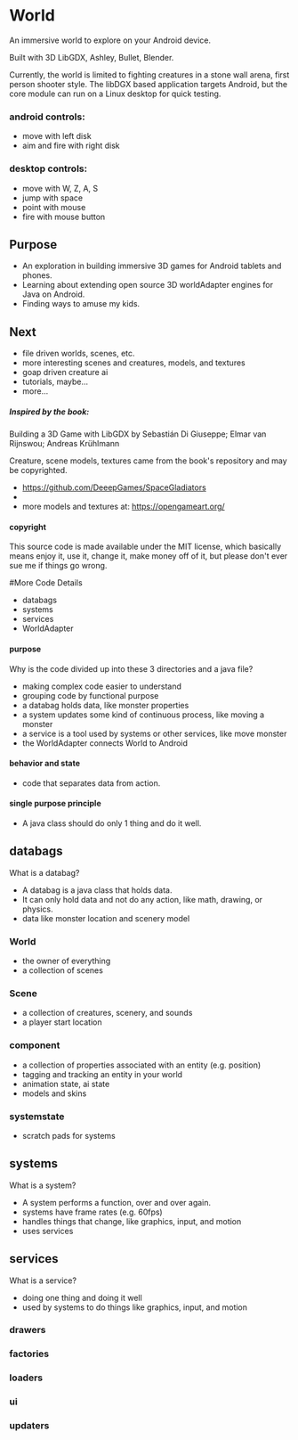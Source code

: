 # World
An immersive world to explore on your Android device.

Built with 3D LibGDX, Ashley, Bullet, Blender.


Currently, the world is limited to fighting creatures in a stone wall arena, first person shooter style.
The libDGX based application targets Android, but the core module can run on a Linux desktop for quick testing.    

### android controls:
 * move with left disk
 * aim and fire with right disk

### desktop controls:
 * move with W, Z, A, S
 * jump with space
 * point with mouse
 * fire with mouse button

## Purpose
* An exploration in building immersive 3D games for Android tablets and phones.
* Learning about extending open source 3D worldAdapter engines for Java on Android.
* Finding ways to amuse my kids.

## Next
* file driven worlds, scenes, etc.
* more interesting scenes and creatures, models, and textures
* goap driven creature ai
* tutorials, maybe...
* more...


##### Inspired by the book:
Building a 3D Game with LibGDX
by Sebastián Di Giuseppe; Elmar van Rijnswou; Andreas Krühlmann

Creature, scene models, textures came from the book's repository and may be copyrighted.
* https://github.com/DeeepGames/SpaceGladiators
*
* more models and textures at: https://opengameart.org/

#### copyright
This source code is made available under the MIT license, which basically means enjoy it, use it, change it, make money off of it, but please don't ever sue me if things go wrong.


#More Code Details
* databags
* systems
* services
* WorldAdapter

#### purpose
Why is the code divided up into these 3 directories and a java file?
* making complex code easier to understand
* grouping code by functional purpose
* a databag holds data, like monster properties
* a system updates some kind of continuous process, like moving a monster
* a service is a tool used by systems or other services, like move monster
* the WorldAdapter connects World to Android

#### behavior and state
* code that separates data from action.  

#### single purpose principle
* A java class should do only 1 thing and do it well.

## databags
What is a databag?
* A databag is a java class that holds data.  
* It can only hold data and not do any action, like math, drawing, or physics.
* data like monster location and scenery model

### World
* the owner of everything
* a collection of scenes

### Scene
* a collection of creatures, scenery, and sounds
* a player start location

### component
* a collection of properties associated with an entity (e.g. position)
* tagging and tracking an entity in your world
* animation state, ai state
* models and skins

### systemstate
* scratch pads for systems


## systems
What is a system?
* A system performs a function, over and over again.
* systems have frame rates (e.g. 60fps)
* handles things that change, like graphics, input, and motion
* uses services

## services
What is a service?
* doing one thing and doing it well
* used by systems to do things like graphics, input, and motion

### drawers
### factories
### loaders
### ui
### updaters
